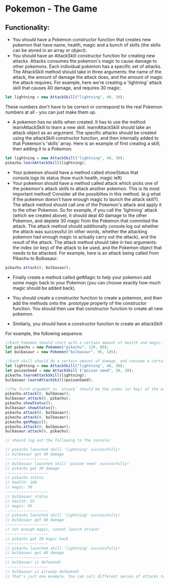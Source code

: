 # Pokemon - The Game

## Functionality:
- You should have a Pokemon constructor function that creates new pokemon that have name, health, magic and a bunch of skills (the skills can be stored in an array or object).
- You should have an AttackSkill constructor function for creating new attacks. Attacks consumes the pokemon's magic to cause damage to other pokemons. Each individual pokemon has a specific set of attacks. The AttackSkill method should take in three arguments: the name of the attack, the amount of damage the attack does, and the amount of magic the attack requires. For example, here we're creating a 'lightning' attack skill that causes 40 damage, and requires 30 magic:

```javascript
let lightning = new AttackSkill("lightning", 40, 30);
```

These numbers don't have to be correct or correspond to the real Pokemon numbers at all - you can just make them up.

- A pokemon has no skills when created. It has to use the method learnAttackSkill to learn a new skill. learnAttackSkill should take an attack object as an argument. The specific attacks should be created using the attackSkill constructor function, and then internally added to that Pokemon's 'skills' array. Here is an example of first creating a skill, then adding it to a Pokemon:

```javascript
let lightning = new AttackSkill("lightning", 40, 30); 
pikachu.learnAttackSkill(lightning);
```

- Your pokemon should have a method called showStatus that console.logs its status (how much health, magic left)
- Your pokemon should have a method called attack which picks one of the pokemon's attack skills to attack another pokemon. This is its most important method! Consider all the possiblites in this method. (e.g what if the pokemon doesn't have enough magic to launch the attack skill?). The attack method should call one of the Pokemon's attack and apply it to the other Pokemon. So for example, if you call the 'lightning' attack (which we created above), it should deal 40 damage to the other Pokemon, and deplete 30 magic from the Pokemon that commited the attack. The attack method should additionally console.log out whether the attack was successful (in other words, whether the attacking pokemon had enough magic to actually carry out the attack), and the result of the attack. The attack method should take in two arguments: the index (or key) of the attack to be used, and the Pokemon object that needs to be attacked. For example, here is an attack being called from Pikachu to Bulbasaur:

```javascript
pikachu.attack(0, bulbasaur);
```

- Finally create a method called getMagic to help your pokemon add some magic back to your Pokemon (you can choose exactly how much magic should be added back).

- You should create a constructor function to create a pokemon, and then add the methods onto the .prototype property of the constructor function. You should then use that constructor function to create all new pokemon.

- Similarly, you should have a constructor function to create an attackSkill

For example, the following sequence:

```javascript
//Each Pokemon should start with a certain amount of health and magic. For example, here Pikachu starts with 120 health and 80 magic 
let pikachu = new Pokemon("pikachu", 120, 80);
let bulbasaur = new Pokemon("bulbasaur", 95, 105);

//Each skill should do a certain amount of damage, and consume a certain amount of magic from the Pokemon that used the skill.
let lightning = new AttackSkill("lightning", 40, 30);
let poisonSeed = new AttackSkill ("poison seed", 20, 20);
pikachu.learnAttackSkill(lightning);
bulbasaur.learnAttackSkill(poisonSeed);

//The first argument to `attack` should be the index (or key) of the attack
pikachu.attack(0, bulbasaur);
bulbasaur.attack(0, pikachu);
pikachu.showStatus();
bulbasaur.showStatus();
pikachu.attack(0, bulbasaur);
pikachu.attack(0, bulbasaur);
pikachu.getMagic();
pikachu.attack(0, bulbasaur);
bulbasaur.attack(0, pikachu);

// should log out the following to the console:

// pikachu launched skill 'lightning' successfully!
// bulbasaur got 40 damage
-------------------
// bulbasaur launched skill 'poison seed' successfully!
// pikachu got 20 damage
-------------------
// pikachu status
// health: 100
// magic: 50
-------------------
// bulbasaur status
// health: 55
// magic: 85
-------------------
// pikachu launched skill 'lightning' successfully!
// bulbasaur got 40 damage
-------------------
// not enough magic, cannot launch attack!
-------------------
// pikachu got 20 magic back
-------------------
// pikachu launched skill 'lightning' successfully!
// bulbasaur got 40 damage
-------------------
// bulbasaur is defeated!
-------------------
// bulbasaur is already defeated!
// That's just one example. You can call different series of attacks to get different results!
```
